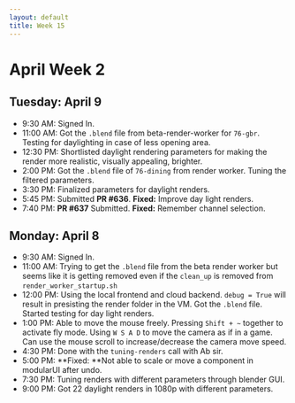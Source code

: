 ```yaml
---
layout: default
title: Week 15
---
```


# **April Week 2**
## **Tuesday: April 9**
- 9:30  AM: Signed In.
- 11:00 AM: Got the `.blend` file from beta-render-worker for `76-gbr`. Testing for daylighting in case of less opening area.
- 12:30 PM: Shortlisted daylight rendering parameters for making the render more realistic, visually appealing, brighter. 
- 2:00  PM: Got the `.blend` file of `76-dining` from render worker. Tuning the filtered parameters.
- 3:30  PM: Finalized parameters for daylight renders.
- 5:45  PM: Submitted **PR #636**. **Fixed:** Improve day light renders.
- 7:40  PM: **PR #637** Submitted. **Fixed:** Remember channel selection.

## **Monday: April 8**
- 9:30  AM: Signed In.
- 11:00 AM: Trying to get the `.blend` file from the beta render worker but seems like it is getting removed even if the `clean_up` is removed from `render_worker_startup.sh`
- 12:00 PM: Using the local frontend and cloud backend. `debug = True` will result in presisting the render folder in the VM. Got the `.blend` file. Started testing for day light renders.
- 1:00  PM: Able to move the mouse freely. Pressing `Shift + ~` together to activate fly mode. Using `W S A D` to move the camera as if in a game. Can use the mouse scroll to increase/decrease the camera move speed.
- 4:30  PM: Done with the `tuning-renders` call with Ab sir.
- 5:00  PM: **Fixed: **Not able to scale or move a component in modularUI after undo.
- 7:30  PM: Tuning renders with different parameters through blender GUI.
- 9:00  PM: Got 22 daylight renders in 1080p with different parameters.
